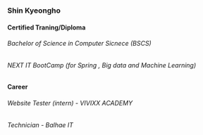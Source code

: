### Shin Kyeongho

#### Certified Traning/Diploma
###### Bachelor of Science in Computer Sicnece (BSCS)
###### NEXT IT BootCamp (for Spring , Big data and Machine Learning)

#### Career
###### Website Tester (intern) - VIVIXX ACADEMY
###### Technician - Balhae IT

<!--
**SHINKHO/SHINKHO** is a ✨ _special_ ✨ repository because its `README.md` (this file) appears on your GitHub profile.

Here are some ideas to get you started:

- 🔭 I’m currently working on ...
- 🌱 I’m currently learning ...
- 👯 I’m looking to collaborate on ...
- 🤔 I’m looking for help with ...
- 💬 Ask me about ...
- 📫 How to reach me: ...
- 😄 Pronouns: ...
- ⚡ Fun fact: ...
-->
